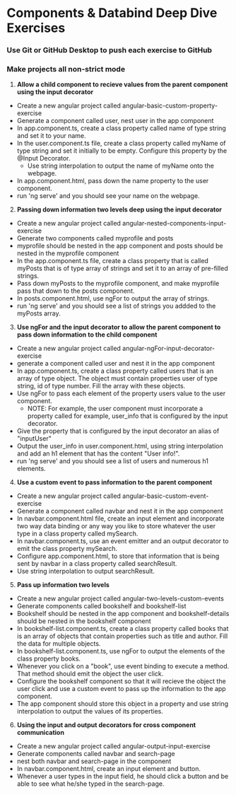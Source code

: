 # Components & Databind Deep Dive Exercises
### Use Git or GitHub Desktop to push each exercise to GitHub
### Make projects all non-strict mode

1. **Allow a child component to recieve values from the parent component using the input decorator**
 - Create a new angular project called angular-basic-custom-property-exercise
 - Generate a component called user, nest user in the app component
 - In app.component.ts, create a class property called name of type string and set it to your name.
 - In the user.component.ts file, create a class property called myName of type string and set it initially to be empty. Configure this property by the @Input Decorator.
   - Use string interpolation to output the name of myName onto the webpage.
 - In app.component.html, pass down the name property to the user component.
 - run 'ng serve' and you should see your name on the webpage.

2. **Passing down information two levels deep using the input decorator**
 - Create a new angular project called angular-nested-components-input-exercise
 - Generate two components called myprofile and posts
 - myprofile should be nested in the app component and posts should be nested in the myprofile component
 - In the app.component.ts file, create a class property that is called myPosts that is of type array of strings and set it to an array of pre-filled strings.
 - Pass down myPosts to the myprofile component, and make myprofile pass that down to the posts component.
 - In posts.component.html, use ngFor to output the array of strings.
 - run 'ng serve' and you should see a list of strings you addded to the myPosts array.

3. **Use ngFor and the input decorator to allow the parent component to pass down information to the child component**
  - Create a new angular project called angular-ngFor-input-decorator-exercise
  - generate a component called user and nest it in the app component
  - In app.component.ts, create a class property called users that is an array of type object. The object must contain properties user of type string, id of type number. Fill the array with these objects.
  - Use ngFor to pass each element of the property users value to the user component.
    - NOTE: For example, the user component must incorporate a property called for example, user_info that is configured by the input decorator.
  - Give the property that is configured by the input decorator an alias of "inputUser"
  - Output the user_info in user.component.html, using string interpolation and add an h1 element that has the content "User info!".
  - run 'ng serve' and you should see a list of users and numerous h1 elements.

4. **Use a custom event to pass information to the parent component**
  - Create a new angular project called angular-basic-custom-event-exercise
  - Generate a component called navbar and nest it in the app component
  - In navbar.component.html file, create an input element and incorporate two way data binding or any way you like to store whatever the user type in a class property called mySearch. 
  - In navbar.component.ts, use an event emitter and an output decorator to emit the class property mySearch.
  - Configure app.component.html, to store that information that is being sent by navbar in a class property called searchResult.
  - Use string interpolation to output searchResult.

5. **Pass up information two levels**
  - Create a new angular project called angular-two-levels-custom-events
  - Generate components called bookshelf and bookshelf-list
  - Bookshelf should be nested in the app component and bookshelf-details should be nested in the bookshelf component
  - In bookshelf-list.component.ts, create a class property called books that is an array of objects that contain properties such as title and author. Fill the data for multiple objects.
  - In bookshelf-list.component.ts, use ngFor to output the elements of the class property books. 
  - Whenever you click on a "book", use event binding to execute a method. That method should emit the object the user click.
  - Configure the bookshelf component so that it will recieve the object the user click and use a custom event to pass up the information to the app component.
  - The app component should store this object in a property and use string interpolation to output the values of its properties.

6. **Using the input and output decorators for cross component communication**
  - Create a new angular project called angular-output-input-exercise
  - Generate components called navbar and search-page
  - nest both navbar and search-page in the component
  - In navbar.component.html, create an input element and button.
  - Whenever a user types in the input field, he should click a button and be able to see what he/she typed in the search-page.


  

  